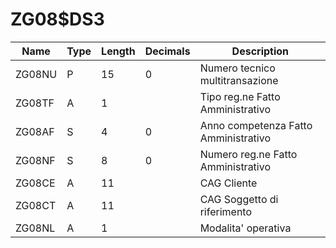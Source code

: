 # ZG08$DS3

| Name | Type | Length | Decimals | Description |
| ---- | ---- | ------ | -------- | ----------- |
| ZG08NU | P | 15 | 0 | Numero tecnico multitransazione |
| ZG08TF | A | 1 |  | Tipo reg.ne Fatto Amministrativo |
| ZG08AF | S | 4 | 0 | Anno competenza Fatto Amministrativo |
| ZG08NF | S | 8 | 0 | Numero reg.ne Fatto Amministrativo |
| ZG08CE | A | 11 |  | CAG Cliente |
| ZG08CT | A | 11 |  | CAG Soggetto di riferimento |
| ZG08NL | A | 1 |  | Modalita' operativa |


